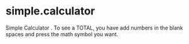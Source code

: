 # simple.calculator
Simple Calculator . To see a TOTAL, you have add numbers in the blank spaces and press the math symbol you want. 
